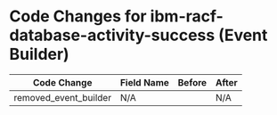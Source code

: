 # Code Changes for ibm-racf-database-activity-success (Event Builder)

| Code Change | Field Name | Before | After |
|-------------|------------|--------|-------|
| removed_event_builder | N/A |  | N/A |